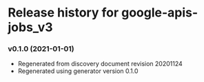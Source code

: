 # Release history for google-apis-jobs_v3

### v0.1.0 (2021-01-01)

* Regenerated from discovery document revision 20201124
* Regenerated using generator version 0.1.0

